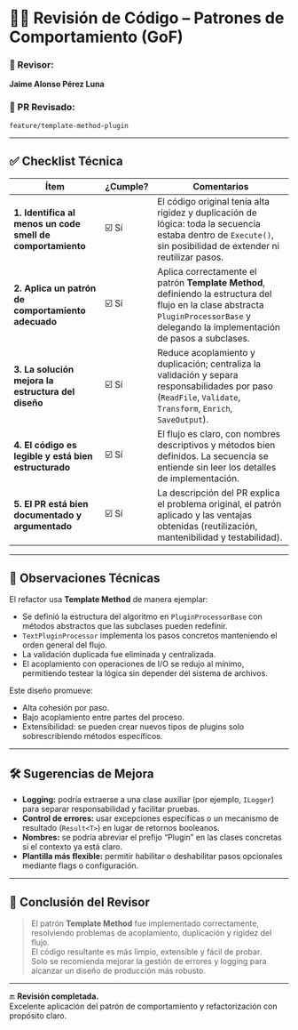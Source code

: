 # 🧑‍💻 Revisión de Código – Patrones de Comportamiento (GoF)

### 👤 Revisor:
**Jaime Alonso Pérez Luna**

### 📌 PR Revisado:
`feature/template-method-plugin`

---

## ✅ Checklist Técnica

| Ítem | ¿Cumple? | Comentarios |
|------|-----------|-------------|
| **1. Identifica al menos un code smell de comportamiento** | ☑️ Sí | El código original tenía alta rigidez y duplicación de lógica: toda la secuencia estaba dentro de `Execute()`, sin posibilidad de extender ni reutilizar pasos. |
| **2. Aplica un patrón de comportamiento adecuado** | ☑️ Sí | Aplica correctamente el patrón **Template Method**, definiendo la estructura del flujo en la clase abstracta `PluginProcessorBase` y delegando la implementación de pasos a subclases. |
| **3. La solución mejora la estructura del diseño** | ☑️ Sí | Reduce acoplamiento y duplicación; centraliza la validación y separa responsabilidades por paso (`ReadFile`, `Validate`, `Transform`, `Enrich`, `SaveOutput`). |
| **4. El código es legible y está bien estructurado** | ☑️ Sí | El flujo es claro, con nombres descriptivos y métodos bien definidos. La secuencia se entiende sin leer los detalles de implementación. |
| **5. El PR está bien documentado y argumentado** | ☑️ Sí | La descripción del PR explica el problema original, el patrón aplicado y las ventajas obtenidas (reutilización, mantenibilidad y testabilidad). |

---

## 🧠 Observaciones Técnicas

El refactor usa **Template Method** de manera ejemplar:
- Se definió la estructura del algoritmo en `PluginProcessorBase` con métodos abstractos que las subclases pueden redefinir.  
- `TextPluginProcessor` implementa los pasos concretos manteniendo el orden general del flujo.  
- La validación duplicada fue eliminada y centralizada.  
- El acoplamiento con operaciones de I/O se redujo al mínimo, permitiendo testear la lógica sin depender del sistema de archivos.

Este diseño promueve:
- Alta cohesión por paso.  
- Bajo acoplamiento entre partes del proceso.  
- Extensibilidad: se pueden crear nuevos tipos de plugins solo sobrescribiendo métodos específicos.  

---

## 🛠️ Sugerencias de Mejora

- **Logging:** podría extraerse a una clase auxiliar (por ejemplo, `ILogger`) para separar responsabilidad y facilitar pruebas.  
- **Control de errores:** usar excepciones específicas o un mecanismo de resultado (`Result<T>`) en lugar de retornos booleanos.  
- **Nombres:** se podría abreviar el prefijo “Plugin” en las clases concretas si el contexto ya está claro.  
- **Plantilla más flexible:** permitir habilitar o deshabilitar pasos opcionales mediante flags o configuración.  

---

## 🎯 Conclusión del Revisor

> El patrón **Template Method** fue implementado correctamente, resolviendo problemas de acoplamiento, duplicación y rigidez del flujo.  
> El código resultante es más limpio, extensible y fácil de probar.  
> Solo se recomienda mejorar la gestión de errores y logging para alcanzar un diseño de producción más robusto.

---

🔚 **Revisión completada.**  
Excelente aplicación del patrón de comportamiento y refactorización con propósito claro.

